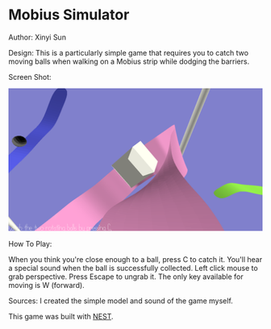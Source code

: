 # Mobius Simulator

Author: Xinyi Sun

Design: This is a particularly simple game that requires you to catch two moving balls when walking on a Mobius strip while dodging the barriers.

Screen Shot:

![Screen Shot](screenshot.png)

How To Play:

When you think you're close enough to a ball, press C to catch it. You'll hear a special sound when the ball is successfully collected. Left click mouse to grab perspective. Press Escape to ungrab it. The only key available for moving is W (forward).

Sources: I created the simple model and sound of the game myself.

This game was built with [NEST](NEST.md).

